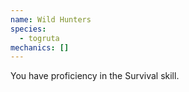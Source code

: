 ```yaml
---
name: Wild Hunters
species:
  - togruta
mechanics: []
---
```

You have proficiency in the Survival skill.
